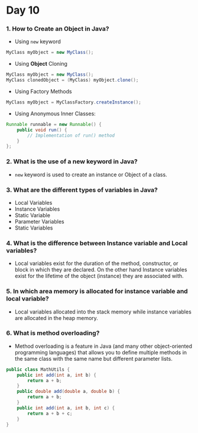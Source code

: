 # Day 10 

### 1. How to Create an Object in Java?
- Using `new` keyword 
```java
MyClass myObject = new MyClass();
```
- Using **Object** Cloning
```java
MyClass myObject = new MyClass();
MyClass clonedObject = (MyClass) myObject.clone();
```
- Using Factory Methods
```java
MyClass myObject = MyClassFactory.createInstance();
```
- Using Anonymous Inner Classes: 
```java
Runnable runnable = new Runnable() {
    public void run() {
        // Implementation of run() method
    }
};
```
### 2. What is the use of a new keyword in Java?
- `new` keyword is used to create an instance or Object of a class.
### 3. What are the different types of variables in Java?
- Local Variables
- Instance Variables
- Static Variable
- Parameter Variables
- Static Variables
### 4. What is the difference between Instance variable and Local variables?
- Local variables exist for the duration of the method, constructor, or block in which they are declared.
On the other hand Instance variables exist for the lifetime of the object (instance) they are associated with.
### 5. In which area memory is allocated for instance variable and local variable?
- Local variables allocated into the stack memory while instance variables are allocated in the heap memory.
### 6. What is method overloading?
- Method overloading is a feature in Java (and many other object-oriented programming languages) that allows you to define multiple methods in the same class with the same name but different parameter lists.
```java
public class MathUtils {
    public int add(int a, int b) {
        return a + b;
    }
    public double add(double a, double b) {
        return a + b;
    }
    public int add(int a, int b, int c) {
        return a + b + c;
    }
}
```

